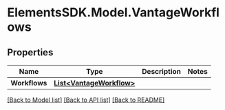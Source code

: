 # ElementsSDK.Model.VantageWorkflows

## Properties

Name | Type | Description | Notes
------------ | ------------- | ------------- | -------------
**Workflows** | [**List&lt;VantageWorkflow&gt;**](VantageWorkflow.md) |  | 

[[Back to Model list]](../#documentation-for-models) [[Back to API list]](../#documentation-for-api-endpoints) [[Back to README]](../)

